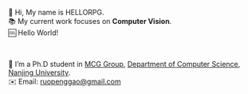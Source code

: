 
<p align=left>
  👋 Hi, My name is HELLORPG. <br>
  📚 My current work focuses on <b>Computer Vision</b>. <br>
  🆒 Hello World! <br>
</p>
<br>

🏫 I’m a Ph.D student in [MCG Group](http://mcg.nju.edu.cn/index.html), [Department of Computer Science](https://cs.nju.edu.cn/), [Nanjing University](https://www.nju.edu.cn/main.htm). <br>
✉️ Email: ruopenggao@gmail.com <br>
